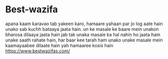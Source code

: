 # Best-wazifa
apana kaam karavao tab yakeen karo, hamaare yahaan par jo log aate hain unako sab kuchh bataaya jaata hain. un ke masale ke baare mein unakon bharosa dilaaya jaata hain jab tak unaka masale ka hal nahin ho jaata ham unake saath rahate hain, har baar kee tarah ham unako unake masale mein kaamayaabee dilaate hain yah hamaaree kosis hain https://www.bestwazifas.com/
